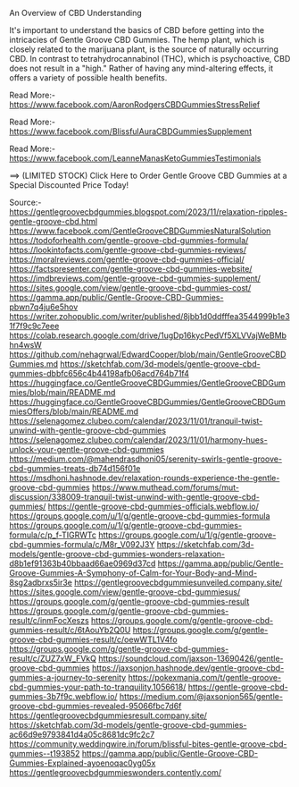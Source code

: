 
An Overview of CBD Understanding

It's important to understand the basics of CBD before getting into the intricacies of Gentle Groove CBD Gummies. The hemp plant, which is closely related to the marijuana plant, is the source of naturally occurring CBD. In contrast to tetrahydrocannabinol (THC), which is psychoactive, CBD does not result in a "high." Rather of having any mind-altering effects, it offers a variety of possible health benefits.

Read More:- https://www.facebook.com/AaronRodgersCBDGummiesStressRelief

Read More:- https://www.facebook.com/BlissfulAuraCBDGummiesSupplement

Read More:- https://www.facebook.com/LeanneManasKetoGummiesTestimonials

==> (LIMITED STOCK) Click Here to Order Gentle Groove CBD Gummies at a Special Discounted Price Today!

Source:-
https://gentlegroovecbdgummies.blogspot.com/2023/11/relaxation-ripples-gentle-groove-cbd.html
https://www.facebook.com/GentleGrooveCBDGummiesNaturalSolution
https://todoforhealth.com/gentle-groove-cbd-gummies-formula/
https://lookintofacts.com/gentle-groove-cbd-gummies-reviews/
https://moralreviews.com/gentle-groove-cbd-gummies-official/
https://factspresenter.com/gentle-groove-cbd-gummies-website/
https://imdbreviews.com/gentle-groove-cbd-gummies-supplement/
https://sites.google.com/view/gentle-groove-cbd-gummies-cost/
https://gamma.app/public/Gentle-Groove-CBD-Gummies-pbwn7q4ju6e5hov
https://writer.zohopublic.com/writer/published/8jbb1d0ddfffea3544999b1e31f7f9c9c7eee
https://colab.research.google.com/drive/1ugDp16kycPedVf5XLVVajWeBMbhn4wsW
https://github.com/nehagrwal/EdwardCooper/blob/main/GentleGrooveCBDGummies.md
https://sketchfab.com/3d-models/gentle-groove-cbd-gummies-dbbfc656c4b44198afb06acd764b71f4
https://huggingface.co/GentleGrooveCBDGummies/GentleGrooveCBDGummies/blob/main/README.md
https://huggingface.co/GentleGrooveCBDGummies/GentleGrooveCBDGummiesOffers/blob/main/README.md
https://selenagomez.clubeo.com/calendar/2023/11/01/tranquil-twist-unwind-with-gentle-groove-cbd-gummies
https://selenagomez.clubeo.com/calendar/2023/11/01/harmony-hues-unlock-your-gentle-groove-cbd-gummies
https://medium.com/@mahendrasdhoni05/serenity-swirls-gentle-groove-cbd-gummies-treats-db74d156f01e
https://msdhoni.hashnode.dev/relaxation-rounds-experience-the-gentle-groove-cbd-gummies
https://www.muthead.com/forums/mut-discussion/338009-tranquil-twist-unwind-with-gentle-groove-cbd-gummies/
https://gentle-groove-cbd-gummies-officials.webflow.io/
https://groups.google.com/u/1/g/gentle-groove-cbd-gummies-formula
https://groups.google.com/u/1/g/gentle-groove-cbd-gummies-formula/c/p_f-TIGRWTc
https://groups.google.com/u/1/g/gentle-groove-cbd-gummies-formula/c/M8r_V092J3Y
https://sketchfab.com/3d-models/gentle-groove-cbd-gummies-wonders-relaxation-d8b1ef91363b40bbaad66ae0969d37cd
https://gamma.app/public/Gentle-Groove-Gummies-A-Symphony-of-Calm-for-Your-Body-and-Mind-8sg2adbrxs5ir3e
https://gentlegroovecbdgummiesunveiled.company.site/
https://sites.google.com/view/gentle-groove-cbd-gummiesus/
https://groups.google.com/g/gentle-groove-cbd-gummies-result
https://groups.google.com/g/gentle-groove-cbd-gummies-result/c/inmFocXeszs
https://groups.google.com/g/gentle-groove-cbd-gummies-result/c/6tAouYb2Q0U
https://groups.google.com/g/gentle-groove-cbd-gummies-result/c/oewWTL1V4fo
https://groups.google.com/g/gentle-groove-cbd-gummies-result/c/ZUZ7xW_FVkQ
https://soundcloud.com/jaxson-13690426/gentle-groove-cbd-gummies
https://jaxsonjon.hashnode.dev/gentle-groove-cbd-gummies-a-journey-to-serenity
https://pokexmania.com/t/gentle-groove-cbd-gummies-your-path-to-tranquility.1056618/
https://gentle-groove-cbd-gummies-3b7f9c.webflow.io/
https://medium.com/@jaxsonjon565/gentle-groove-cbd-gummies-revealed-95066fbc7d6f
https://gentlegroovecbdgummiesresult.company.site/
https://sketchfab.com/3d-models/gentle-groove-cbd-gummies-ac66d9e9793841d4a05c8681dc9fc2c7
https://community.weddingwire.in/forum/blissful-bites-gentle-groove-cbd-gummies--t193852
https://gamma.app/public/Gentle-Groove-CBD-Gummies-Explained-ayoenoqac0yg05x
https://gentlegroovecbdgummieswonders.contently.com/
